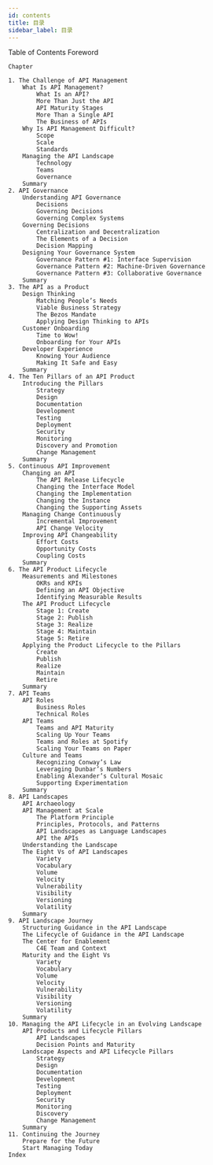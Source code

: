 ```yaml
---
id: contents
title: 目录
sidebar_label: 目录
---
```


Table of Contents
	Foreword
	
	Chapter
	
	1. The Challenge of API Management
		What Is API Management?
			What Is an API?
			More Than Just the API
			API Maturity Stages
			More Than a Single API
			The Business of APIs
		Why Is API Management Difficult?
			Scope
			Scale
			Standards
		Managing the API Landscape
			Technology
			Teams
			Governance
		Summary
	2. API Governance
		Understanding API Governance
			Decisions
			Governing Decisions
			Governing Complex Systems
		Governing Decisions
			Centralization and Decentralization
			The Elements of a Decision
			Decision Mapping
		Designing Your Governance System
			Governance Pattern #1: Interface Supervision
			Governance Pattern #2: Machine-Driven Governance
			Governance Pattern #3: Collaborative Governance
		Summary
	3. The API as a Product
		Design Thinking
			Matching People’s Needs
			Viable Business Strategy
			The Bezos Mandate
			Applying Design Thinking to APIs
		Customer Onboarding
			Time to Wow!
			Onboarding for Your APIs
		Developer Experience
			Knowing Your Audience
			Making It Safe and Easy
		Summary
	4. The Ten Pillars of an API Product
		Introducing the Pillars
			Strategy
			Design
			Documentation
			Development
			Testing
			Deployment
			Security
			Monitoring
			Discovery and Promotion
			Change Management
		Summary
	5. Continuous API Improvement
		Changing an API
			The API Release Lifecycle
			Changing the Interface Model
			Changing the Implementation
			Changing the Instance
			Changing the Supporting Assets
		Managing Change Continuously
			Incremental Improvement
			API Change Velocity
		Improving API Changeability
			Effort Costs
			Opportunity Costs
			Coupling Costs
		Summary
	6. The API Product Lifecycle
		Measurements and Milestones
			OKRs and KPIs
			Defining an API Objective
			Identifying Measurable Results
		The API Product Lifecycle
			Stage 1: Create
			Stage 2: Publish
			Stage 3: Realize
			Stage 4: Maintain
			Stage 5: Retire
		Applying the Product Lifecycle to the Pillars
			Create
			Publish
			Realize
			Maintain
			Retire
		Summary
	7. API Teams
		API Roles
			Business Roles
			Technical Roles
		API Teams
			Teams and API Maturity
			Scaling Up Your Teams
			Teams and Roles at Spotify
			Scaling Your Teams on Paper
		Culture and Teams
			Recognizing Conway’s Law
			Leveraging Dunbar’s Numbers
			Enabling Alexander’s Cultural Mosaic
			Supporting Experimentation
		Summary
	8. API Landscapes
		API Archaeology
		API Management at Scale
			The Platform Principle
			Principles, Protocols, and Patterns
			API Landscapes as Language Landscapes
			API the APIs
		Understanding the Landscape
		The Eight Vs of API Landscapes
			Variety
			Vocabulary
			Volume
			Velocity
			Vulnerability
			Visibility
			Versioning
			Volatility
		Summary
	9. API Landscape Journey
		Structuring Guidance in the API Landscape
		The Lifecycle of Guidance in the API Landscape
		The Center for Enablement
			C4E Team and Context
		Maturity and the Eight Vs
			Variety
			Vocabulary
			Volume
			Velocity
			Vulnerability
			Visibility
			Versioning
			Volatility
		Summary
	10. Managing the API Lifecycle in an Evolving Landscape
		API Products and Lifecycle Pillars
			API Landscapes
			Decision Points and Maturity
		Landscape Aspects and API Lifecycle Pillars
			Strategy
			Design
			Documentation
			Development
			Testing
			Deployment
			Security
			Monitoring
			Discovery
			Change Management
		Summary
	11. Continuing the Journey
		Prepare for the Future
		Start Managing Today
	Index

